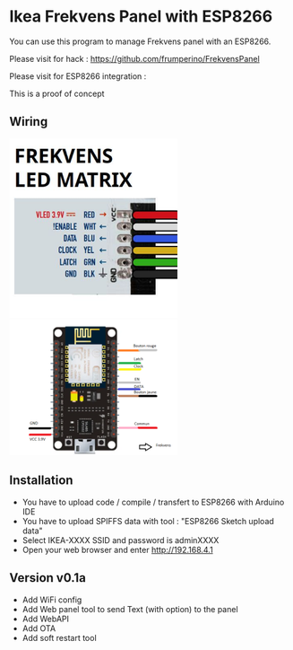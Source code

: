 # Ikea Frekvens Panel with ESP8266

You can use this program to manage Frekvens panel with an ESP8266.

Please visit for hack : https://github.com/frumperino/FrekvensPanel

Please visit for ESP8266 integration : 

This is a proof of concept

## Wiring
<div ><img width="300px" src="https://github.com/fairecasoimeme/Frekvens_ESP8266/blob/master/cablage_frekvens.JPG" /><br><img width="300px" src="https://github.com/fairecasoimeme/Frekvens_ESP8266/blob/master/NodeMCU_schema.png" /></div>

## Installation
* You have to upload code / compile / transfert to ESP8266 with Arduino IDE
* You have to upload SPIFFS data with tool : "ESP8266 Sketch upload data"
* Select IKEA-XXXX SSID and password is adminXXXX
* Open your web browser and enter http://192.168.4.1


## Version v0.1a

* Add WiFi config
* Add Web panel tool to send Text (with option) to the panel
* Add WebAPI
* Add OTA
* Add soft restart tool



